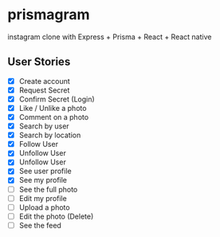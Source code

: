 # prismagram
instagram clone with Express + Prisma + React + React native

## User Stories

- [x] Create account
- [x] Request Secret
- [x] Confirm Secret (Login)
- [x] Like / Unlike a photo
- [x] Comment on a photo
- [x] Search by user
- [x] Search by location
- [x] Follow User
- [x] Unfollow User
- [x] Unfollow User
- [x] See user profile
- [x] See my profile
- [ ] See the full photo
- [ ] Edit my profile
- [ ] Upload a photo
- [ ] Edit the photo (Delete)
- [ ] See the feed
